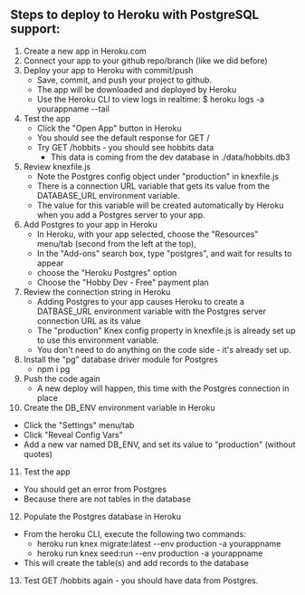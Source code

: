 ## Steps to deploy to Heroku with PostgreSQL support:

1. Create a new app in Heroku.com
2. Connect your app to your github repo/branch (like we did before)
3. Deploy your app to Heroku with commit/push
    - Save, commit, and push your project to github.
    - The app will be downloaded and deployed by Heroku
    - Use the Heroku CLI to view logs in realtime: $ heroku logs -a yourappname
      --tail
4. Test the app 
    - Click the "Open App" button in Heroku
    - You should see the default response for GET /
    - Try GET /hobbits - you should see hobbits data
        - This data is coming from the dev database in ./data/hobbits.db3
5. Review knexfile.js
    - Note the Postgres config object under "production" in knexfile.js
    - There is a connection URL variable that gets its value from the
      DATABASE_URL environment variable.
    - The value for this variable will be created automatically by Heroku when
      you add a Postgres server to your app.
6. Add Postgres to your app in Heroku
    - In Heroku, with your app selected, choose the "Resources" menu/tab (second
   from the left at the top), 
   - In the "Add-ons" search box, type "postgres", and wait for results to
     appear
   - choose the "Heroku Postgres" option
   - Choose the "Hobby Dev - Free" payment plan
7. Review the connection string in Heroku
   - Adding Postgres to your app causes Heroku to create a DATBASE_URL
     environment variable with the Postgres server connection URL as its value
   - The "production" Knex config property in knexfile.js is already set up to
     use this environment variable.
   - You don't need to do anything on the code side - it's already set up.
8. Install the "pg" database driver module for Postgres
   - npm i pg
9. Push the code again
   - A new deploy will happen, this time with the Postgres connection in place
10. Create the DB_ENV environment variable in Heroku
   - Click the "Settings" menu/tab
   - Click "Reveal Config Vars"
   - Add a new var named DB_ENV, and set its value to "production" (without
     quotes)
11. Test the app
   - You should get an error from Postgres
   - Because there are not tables in the database
12. Populate the Postgres database in Heroku
   - From the heroku CLI, execute the following two commands:
      - heroku run knex migrate:latest --env production -a yourappname
      - heroku run knex seed:run --env production -a yourappname
   - This will create the table(s) and add records to the database
13. Test GET /hobbits again - you should have data from Postgres.